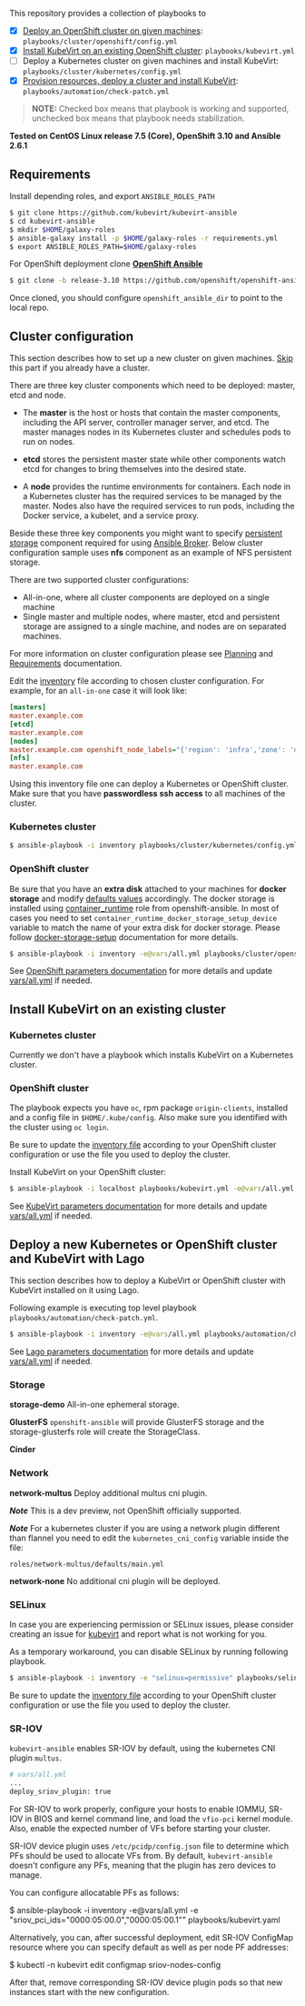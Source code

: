 This repository provides a collection of playbooks to

- [x] [Deploy an OpenShift cluster on given machines](#deploy-kubernetes-or-openshift-and-kubevirt): `playbooks/cluster/openshift/config.yml`
- [x] [Install KubeVirt on an existing OpenShift cluster](#install-kubevirt-on-existing-cluster): `playbooks/kubevirt.yml`
- [ ] Deploy a Kubernetes cluster on given machines and install KubeVirt: `playbooks/cluster/kubernetes/config.yml`
- [x] [Provision resources, deploy a cluster and install KubeVirt](#deploy-new-kubernetes-or-openshift-cluster-and-kubevirt-with-lago): `playbooks/automation/check-patch.yml`

> **NOTE:** Checked box means that playbook is working and supported, unchecked box means that playbook needs stabilization.

**Tested on CentOS Linux release 7.5 (Core), OpenShift 3.10 and Ansible 2.6.1**

## Requirements

Install depending roles, and export `ANSIBLE_ROLES_PATH`

```bash
$ git clone https://github.com/kubevirt/kubevirt-ansible
$ cd kubevirt-ansible
$ mkdir $HOME/galaxy-roles
$ ansible-galaxy install -p $HOME/galaxy-roles -r requirements.yml
$ export ANSIBLE_ROLES_PATH=$HOME/galaxy-roles
```

For OpenShift deployment clone [**OpenShift Ansible**](openshift-ansible-project)

```bash
$ git clone -b release-3.10 https://github.com/openshift/openshift-ansible
```

Once cloned, you should configure `openshift_ansible_dir` to point to the local
repo.

## Cluster configuration
This section describes how to set up a new cluster on given machines. [Skip](#install-kubevirt-on-an-existing-cluster) this part if you already have a cluster.

There are three key cluster components which need to be deployed: master, etcd and node.

* The **master** is the host or hosts that contain the master components,
  including the API server, controller manager server, and etcd.
  The master manages nodes in its Kubernetes cluster and schedules pods
  to run on nodes.

* **etcd** stores the persistent master state while other components watch
  etcd for changes to bring themselves into the desired state.

* A **node** provides the runtime environments for containers.
  Each node in a Kubernetes cluster has the required services
  to be managed by the master. Nodes also have the required services
  to run pods, including the Docker service, a kubelet, and a service proxy.

Beside these three key components you might want to specify [persistent storage](https://docs.openshift.com/enterprise/latest/install_config/persistent_storage/index.html) component required for using [Ansible Broker](https://docs.openshift.com/container-platform/latest/install_config/oab_broker_configuration.html). Below cluster configuration sample uses **nfs** component as an example of NFS persistent storage.

There are two supported cluster configurations:

* All-in-one, where all cluster components are deployed on a single machine
* Single master and multiple nodes, where master, etcd and persistent storage are assigned to a single machine, and nodes are on separated machines.

For more information on cluster configuration please see [Planning](https://docs.okd.io/latest/install/index.html) and [Requirements](https://docs.okd.io/latest/install/prerequisites.html) documentation.

Edit the [inventory](../inventory) file according to chosen cluster configuration. For example, for an `all-in-one` case it will look like:

```ini
[masters]
master.example.com
[etcd]
master.example.com
[nodes]
master.example.com openshift_node_labels="{'region': 'infra','zone': 'default'}" openshift_schedulable=true openshift_node_group_name='node-config-infra-compute'
[nfs]
master.example.com
```

Using this inventory file one can deploy a Kubernetes or OpenShift cluster.
Make sure that you have **passwordless ssh access** to all machines of the cluster.

### Kubernetes cluster


```bash
$ ansible-playbook -i inventory playbooks/cluster/kubernetes/config.yml
```

### OpenShift cluster

Be sure that you have an **extra disk** attached to your machines
for **docker storage** and modify [defaults values][container_runtime-defaults]
accordingly. The docker storage is installed using [container_runtime] role from openshift-ansible.
In most of cases you need to set `container_runtime_docker_storage_setup_device` variable
to match the name of your extra disk for docker storage.
Please follow [docker-storage-setup] documentation for more details.


```bash
$ ansible-playbook -i inventory -e@vars/all.yml playbooks/cluster/openshift/config.yml -e "openshift_ansible_dir=$PWD/openshift-ansible/"
```
See [OpenShift parameters documentation](./cluster/openshift/README.md) for more details and update [vars/all.yml](../vars/all.yml) if needed.

## Install KubeVirt on an existing cluster

### Kubernetes cluster

Currently we don't have a playbook which installs KubeVirt on a Kubernetes cluster.

### OpenShift cluster

The playbook expects you have ```oc```, rpm package ```origin-clients```,
installed and a config file in ```$HOME/.kube/config```.  Also make sure you
identified with the cluster using ```oc login```.

Be sure to update the [inventory file](../inventory) according to your OpenShift cluster configuration or use the file you used to deploy the cluster.

Install KubeVirt on your OpenShift cluster:

```bash
$ ansible-playbook -i localhost playbooks/kubevirt.yml -e@vars/all.yml
```

See [KubeVirt parameters documentation](../roles/kubevirt/README.md) for more details and update [vars/all.yml](../vars/all.yml) if needed.

## Deploy a new Kubernetes or OpenShift cluster and KubeVirt with Lago

This section describes how to deploy a KubeVirt or OpenShift cluster with KubeVirt installed on it using Lago.

Following example is executing top level playbook `playbooks/automation/check-patch.yml`.

```bash
$ ansible-playbook -i inventory -e@vars/all.yml playbooks/automation/check-patch.yml
```

See [Lago parameters documentation](../playbooks/provider/lago/README.md) for more details and update [vars/all.yml](../vars/all.yml) if needed.

### Storage

**storage-demo**
All-in-one ephemeral storage.

**GlusterFS**
```openshift-ansible``` will provide GlusterFS storage and the storage-glusterfs role will
create the StorageClass.

**Cinder**

### Network

**network-multus**
Deploy additional multus cni plugin.

***Note***  This is a dev preview, not OpenShift officially supported.

***Note***  For a kubernetes cluster if you are using a network plugin different than flannel you need to edit the `kubernetes_cni_config` variable inside the file:         
```
roles/network-multus/defaults/main.yml
```

**network-none**
No additional cni plugin will be deployed.

### SELinux

In case you are experiencing permission or SELinux issues, please consider
creating an issue for [kubevirt](https://github.com/kubevirt/kubevirt/issues/)
and report what is not working for you.

As a temporary workaround, you can disable SELinux by running following playbook.

```bash
$ ansible-playbook -i inventory -e "selinux=permissive" playbooks/selinux.yml
```

Be sure to update the [inventory file](../inventory) according to your OpenShift cluster configuration or use the file you used to deploy the cluster.

### SR-IOV

```kubevirt-ansible``` enables SR-IOV by default, using the kubernetes CNI
plugin ```multus```.

```bash
# vars/all.yml
...
deploy_sriov_plugin: true
```

For SR-IOV to work properly, configure your hosts to enable IOMMU, SR-IOV in
BIOS and kernel command line, and load the ```vfio-pci``` kernel module. Also,
enable the expected number of VFs before starting your cluster.

SR-IOV device plugin uses ```/etc/pcidp/config.json``` file to determine which
PFs should be used to allocate VFs from. By default, ```kubevirt-ansible```
doesn't configure any PFs, meaning that the plugin has zero devices to manage.

You can configure allocatable PFs as follows:

$ ansible-playbook -i inventory -e@vars/all.yml -e "sriov_pci_ids=\"0000:05:00.0\",\"0000:05:00.1\"" playbooks/kubevirt.yaml

Alternatively, you can, after successful deployment, edit SR-IOV ConfigMap
resource where you can specify default as well as per node PF addresses:

$ kubectl -n kubevirt edit configmap sriov-nodes-config

After that, remove corresponding SR-IOV device plugin pods so that new
instances start with the new configuration.

[container_runtime]: https://github.com/openshift/openshift-ansible/tree/master/roles/container_runtime
[docker-storage-setup]: https://docs.openshift.org/latest/install_config/install/host_preparation.html#configuring-docker-storage
[container_runtime-defaults]: https://github.com/openshift/openshift-ansible/blob/master/roles/container_runtime/defaults/main.yml
[openshift-ansible-project]: https://github.com/openshift/openshift-ansible
